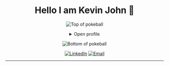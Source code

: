 <h1 align = "center">Hello I am Kevin John 👋</h1>
<div align="center">


![Top of pokeball](https://user-images.githubusercontent.com/44261381/209363264-ac854d3c-2cc2-44c4-928e-8a08d1013f46.png)

<details>
<summary>Open profile</summary>

[comment]: <> (View Counter)
<br>
<div>
  <div align=center>
      <img height="200" alt="Screenshot_2022-12-22_at_23 08 11-removebg-preview" src="https://user-images.githubusercontent.com/44261381/209237088-3bbb1512-7486-4c36-afd8-bb60077d067b.png" alt="Avatar photo of William Guerrand">
  </div>
  <div align=center>
      <a href="https://git.io/typing-svg"><img src="https://readme-typing-svg.demolab.com?font=VT323&size=35&duration=3500&pause=300&color=A89568&center=true&vCenter=true&width=500&lines=Hey%2C+I'm+Kevin John;Welcome+to+my+profile!;Description+of+myself%3A;AI+Developer;Inquisitive+by+nature;AI+enthusiast;Baseball+lover;Confident+and+ambitious;Nerd;Young+at+heart;Music+Production;Adventurous" alt="Typing SVG" /></a>
  </div>
</div>

<details>
<summary>About me</summary>

[//]: # (You must have a lf before the markdown element when inside a block for it to work: https://stackoverflow.com/questions/29368902/how-can-i-wrap-my-markdown-in-an-html-div)

<div align="left">

```js
/**
 * Represents me.
 * @constructor
 * @param {string} city - Kerala, India.
 * @param {string} languagues - English,Japanese,Chinese.
 * @param {string} jobTitle - AI Developer.
 * @param {string} specialization - Building full-fledged web applications,Machine Learning,Deep Learning.
 * @param {string} interests - Generative Adversarial Networks,Large Language Models.
 * @param {string} hobbies - Music Production.
 * @param {string} education - St Thomas Institute For Science And Technology.
 * @param {string} approachable - Yes, to collaborate on exciting projects, don't hesitate to react out.
 * @param {string} stength - Resolute.
 * @param {string} weakness - Shyness.
 * @throws {Punch} To any and all bugs.
 * @returns {Object} Kevin.
 */
```

</div>

</details>

<details>
<summary>Tools</summary>
<div>
  <p style="display: inline-block;" align="center">
    <kbd>
      <kbd>Programming Languages</kbd>
      <br>
      <br>
      <img width="30px" src="https://cdn.jsdelivr.net/gh/devicons/devicon/icons/python/python-original.svg" /> 
      <img width="30px" src="https://cdn.jsdelivr.net/gh/devicons/devicon/icons/c/c-original.svg" /> 
    </kbd>
    <kbd>
      <kbd>Back-end</kbd>
      <br>
      <br>
      <img width="30px" src="https://cdn.jsdelivr.net/gh/devicons/devicon/icons/django/django-plain.svg" />
      <img width="30px" src="https://cdn.jsdelivr.net/gh/devicons/devicon/icons/flask/flask-original-wordmark.svg" />
    </kbd>
    <kbd>
      <kbd>Front-end</kbd>
      <br>
      <br>
      <img width="30px" src="https://cdn.jsdelivr.net/gh/devicons/devicon/icons/html5/html5-original.svg" /> 
      <img width="30px" src="https://cdn.jsdelivr.net/gh/devicons/devicon/icons/css3/css3-plain-wordmark.svg" /> 
      <img width="30px" src="https://cdn.jsdelivr.net/gh/devicons/devicon/icons/bootstrap/bootstrap-plain.svg" /> 
      <img width="30px" src="https://cdn.jsdelivr.net/gh/devicons/devicon/icons/react/react-original.svg" />
    </kbd>
    <kbd>
      <kbd>Database</kbd>
      <br>
      <br>
      <img width="30px" src="https://cdn.jsdelivr.net/gh/devicons/devicon/icons/mysql/mysql-plain.svg" />
      <img width="30px" src="https://cdn.jsdelivr.net/gh/devicons/devicon/icons/postgresql/postgresql-original.svg" />
      <img width="30px" src="https://cdn.jsdelivr.net/gh/devicons/devicon/icons/firebase/firebase-plain.svg" />
    </kbd>
    <br>
    <br>
    <kbd>
      <kbd>Data Science & AI</kbd>
      <br>
      <br>
      <img title="matlab" width="30px" src="https://cdn.jsdelivr.net/gh/devicons/devicon/icons/matlab/matlab-original.svg" />
      <img width="30px" src="https://cdn.jsdelivr.net/gh/devicons/devicon/icons/tensorflow/tensorflow-original.svg" />
      <img width="30px" src="https://cdn.jsdelivr.net/gh/devicons/devicon/icons/pytorch/pytorch-original.svg" />
      <img width="30px" src="https://cdn.jsdelivr.net/gh/devicons/devicon/icons/r/r-original.svg" />
    </kbd>
    <kbd>
      <kbd>System, Networking & Deployment</kbd>
      <br>
      <br>
      <img width="30px" src="https://cdn.jsdelivr.net/gh/devicons/devicon/icons/heroku/heroku-plain.svg" />
      <img width="30px" src="https://cdn.jsdelivr.net/gh/devicons/devicon/icons/git/git-plain.svg" />
      <img width="30px" src="https://cdn.jsdelivr.net/gh/devicons/devicon/icons/docker/docker-plain.svg" />
    </kbd>
    <kbd>
      <kbd>Terminal Scripts</kbd>
      <br>
      <br>
      <img width="30px" src="https://cdn.jsdelivr.net/gh/devicons/devicon/icons/bash/bash-original.svg" />
      <img width="30px" src="https://cdn.jsdelivr.net/gh/devicons/devicon/icons/vim/vim-original.svg" />
    </kbd>
    <kbd>
      <kbd>Tools</kbd>
      <br>
      <br>
      <img width="30px" src="https://cdn.jsdelivr.net/gh/devicons/devicon/icons/vscode/vscode-original.svg" />
      <img width="30px" src="https://upload.wikimedia.org/wikipedia/en/d/d2/Sublime_Text_3_logo.png" />
      <img width="30px" src="https://cdn.jsdelivr.net/gh/devicons/devicon/icons/jupyter/jupyter-original.svg" />
      <img width="30px" src="https://cdn.jsdelivr.net/gh/devicons/devicon/icons/visualstudio/visualstudio-plain.svg" />
  </kbd>
     <kbd>
      <kbd>Operating Systems</kbd>
      <br>
      <br>
      <img width="30px" src="https://cdn.jsdelivr.net/gh/devicons/devicon/icons/linux/linux-original.svg" />
      <img width="30px" src="https://cdn.jsdelivr.net/gh/devicons/devicon/icons/windows8/windows8-original.svg" />
    </kbd>
  </p>
</div>
</details>

<details>
  <summary>Quote</summary>
  <br>
  One of my favourite quotes
  <blockquote>
    “Can I say something? Um, I’m the type of person that if you ask me a question and I don’t know the answer, I’m gonna tell you that I don’t know. But I bet you what, I know how to find the answer and I will find the answer.”
    <br><strong>Chris Gardner interpreted by Will Smith in the movie "Pursuit of Happyness" (2006)</strong>
  </blockquote>
</details>

<details>
  <summary>Free hit</summary>
  <br>
  <small><i>refresh page if the joke was ineffective XD.</i></small>
  <br>
  <div align="center"><img src="https://readme-jokes.vercel.app/api?theme=monokai" alt="Jokes Card" /></div>
</details>

<details>
<summary>What can I do for you?</summary>
<table style="border: none">
  <tr>
  <td width="50%" valign="top">

[//]: # (Fighting against markdown and blocks isn't easy, indentation is catastrophic)

## Let's Work on Your Project Together!

If you have any questions about web development, writing mistake-free documentation or AI, feel free to <a href="johnk4590@gmail.com">contact me by email</a>.

  </td>
  <td width="50%" valign="top">

## It's not perfect, isn't it?

**<img alt="Feedback" src="https://img.shields.io/badge/Ask%20me-anything-1abc9c.svg">**

<blockquote>“I think it’s very important to have a feedback loop, where you’re constantly thinking about what you’ve done and how you could be doing it better.”
<br><strong>– Elon Musk</strong></blockquote>

  </td>
  </tr>
</table>
</details>

</details>

![Bottom of pokeball](https://user-images.githubusercontent.com/44261381/209363271-905d2a5e-8a18-44c0-a450-45dddd4d5036.png)

</div>

<div align=center>
  <a href="https://www.linkedin.com/in/kevin-john-9ba233256/"><img src="https://img.shields.io/static/v1?style=for-the-badge&message=LinkedIn&color=0A66C2&logo=LinkedIn&logoColor=FFFFFF&label=" alt="LinkedIn" /></a>
  <a href="mailto:johnk4590@gmail.com?subject=Hi%20William%20,%20nice%20to%20meet%20you!"><img alt="Email" src="https://img.shields.io/static/v1?style=for-the-badge&message=Gmail&color=EA4335&logo=Gmail&logoColor=FFFFFF&label=" /></a>
</div>

-----
